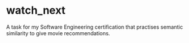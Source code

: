 # watch_next

A task for my Software Engineering certification that practises semantic similarity to give movie recommendations.
